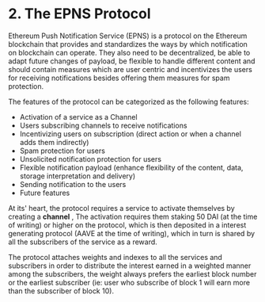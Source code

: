 # 2. The EPNS Protocol

Ethereum Push Notification Service \(EPNS\) is a protocol on the Ethereum blockchain that provides and standardizes the ways by which notification on blockchain can operate. They also need to be decentralized, be able to adapt future changes of payload, be flexible to handle different content and should contain measures which are user centric and incentivizes the users for receiving notifications besides offering them measures for spam protection.

The features of the protocol can be categorized as the following features: 

* Activation of a service as a Channel
* Users subscribing channels to receive notifications
* Incentivizing users on subscription \(direct action or when a channel adds them indirectly\)
* Spam protection for users
* Unsolicited notification protection for users
* Flexible notification payload \(enhance flexibility of the content, data, storage interpretation and delivery\)
* Sending notification to the users
* Future features

At its' heart, the protocol requires a service to activate themselves by creating a **channel** , The activation requires them staking 50 DAI \(at the time of writing\) or higher on the protocol, which is then deposited in a interest generating protocol \(AAVE at the time of writing\), which in turn is shared by all the subscribers of the service as a reward. 

The protocol attaches weights and indexes to all the services and subscribers in order to distribute the interest earned in a weighted manner among the subscribers, the weight always prefers the earliest block number or the earliest subscriber \(ie: user who subscribe of block 1 will earn more than the subscriber of block 10\).









